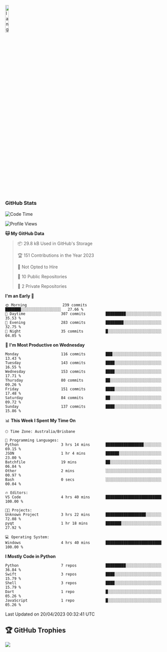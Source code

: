 <p align="left"><img width=15%" src="https://github.com/alansmathew/alansmathew/raw/master/lang.gif" alt="lang image here" /></p>

# <h3 align="left">GitHub Stats</h3>

<!--START_SECTION:waka-->
![Code Time](http://img.shields.io/badge/Code%20Time-196%20hrs%2013%20mins-blue)

![Profile Views](http://img.shields.io/badge/Profile%20Views-1-blue)

**🐱 My GitHub Data** 

> 📦 29.8 kB Used in GitHub's Storage 
 > 
> 🏆 151 Contributions in the Year 2023
 > 
> 🚫 Not Opted to Hire
 > 
> 📜 10 Public Repositories 
 > 
> 🔑 2 Private Repositories 
 > 
**I'm an Early 🐤** 

```text
🌞 Morning                239 commits         ███████░░░░░░░░░░░░░░░░░░   27.66 % 
🌆 Daytime                307 commits         █████████░░░░░░░░░░░░░░░░   35.53 % 
🌃 Evening                283 commits         ████████░░░░░░░░░░░░░░░░░   32.75 % 
🌙 Night                  35 commits          █░░░░░░░░░░░░░░░░░░░░░░░░   04.05 % 
```
📅 **I'm Most Productive on Wednesday** 

```text
Monday                   116 commits         ███░░░░░░░░░░░░░░░░░░░░░░   13.43 % 
Tuesday                  143 commits         ████░░░░░░░░░░░░░░░░░░░░░   16.55 % 
Wednesday                153 commits         ████░░░░░░░░░░░░░░░░░░░░░   17.71 % 
Thursday                 80 commits          ██░░░░░░░░░░░░░░░░░░░░░░░   09.26 % 
Friday                   151 commits         ████░░░░░░░░░░░░░░░░░░░░░   17.48 % 
Saturday                 84 commits          ██░░░░░░░░░░░░░░░░░░░░░░░   09.72 % 
Sunday                   137 commits         ████░░░░░░░░░░░░░░░░░░░░░   15.86 % 
```


📊 **This Week I Spent My Time On** 

```text
🕑︎ Time Zone: Australia/Brisbane

💬 Programming Languages: 
Python                   3 hrs 14 mins       █████████████████░░░░░░░░   69.15 % 
JSON                     1 hr 4 mins         ██████░░░░░░░░░░░░░░░░░░░   23.00 % 
Batchfile                19 mins             ██░░░░░░░░░░░░░░░░░░░░░░░   06.84 % 
Other                    2 mins              ░░░░░░░░░░░░░░░░░░░░░░░░░   00.97 % 
Bash                     0 secs              ░░░░░░░░░░░░░░░░░░░░░░░░░   00.04 % 

🔥 Editors: 
VS Code                  4 hrs 40 mins       █████████████████████████   100.00 % 

🐱‍💻 Projects: 
Unknown Project          3 hrs 22 mins       ██████████████████░░░░░░░   72.08 % 
pyqt                     1 hr 18 mins        ███████░░░░░░░░░░░░░░░░░░   27.92 % 

💻 Operating System: 
Windows                  4 hrs 40 mins       █████████████████████████   100.00 % 
```

**I Mostly Code in Python** 

```text
Python                   7 repos             █████████░░░░░░░░░░░░░░░░   36.84 % 
Swift                    3 repos             ████░░░░░░░░░░░░░░░░░░░░░   15.79 % 
Shell                    3 repos             ████░░░░░░░░░░░░░░░░░░░░░   15.79 % 
Dart                     1 repo              █░░░░░░░░░░░░░░░░░░░░░░░░   05.26 % 
JavaScript               1 repo              █░░░░░░░░░░░░░░░░░░░░░░░░   05.26 % 
```




 Last Updated on 20/04/2023 00:32:41 UTC
<!--END_SECTION:waka-->

## 🏆 GitHub Trophies

![](https://github-profile-trophy.vercel.app/?username=samh06&theme=discord&no-frame=true&no-bg=false&margin-w=4)
